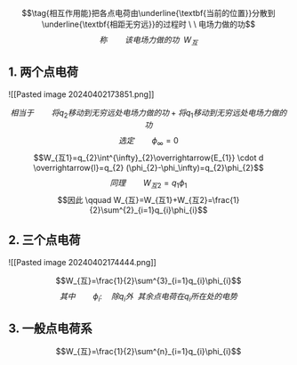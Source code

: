 $$\tag{相互作用能}把各点电荷由\underline{\textbf{当前的位置}}分散到\underline{\textbf{相距无穷远}}的过程时 \ \ 电场力做的功$$
$$称 \qquad 该电场力做的功\ \ W_{互}$$
## 1. 两个点电荷

![[Pasted image 20240402173851.png]]

$$相当于 \qquad 将q_{2}移动到无穷远处电场力做的功+将q_{1}移动到无穷远处电场力做的功$$
$$选定 \qquad \phi_{\infty}=0$$
$$W_{互1}=q_{2}\int^{\infty}_{2}\overrightarrow{E_{1}} \cdot d \overrightarrow{l}=q_{2} (\phi_{2}-\phi_\infty)=q_{2}\phi_{2}$$
$$同理 \qquad W_{互2}=q_{1}\phi_{1}$$
$$因此 \qquad W_{互}=W_{互1}+W_{互2}=\frac{1}{2}\sum^{2}_{i=1}q_{i}\phi_{i}$$

## 2. 三个点电荷

![[Pasted image 20240402174444.png]]

$$W_{互}=\frac{1}{2}\sum^{3}_{i=1}q_{i}\phi_{i}$$
$$其中 \qquad \phi_{i}: \quad 除q_{i}外 \ \ 其余点电荷在q_{i}所在处的电势$$

## 3. 一般点电荷系

$$W_{互}=\frac{1}{2}\sum^{n}_{i=1}q_{i}\phi_{i}$$
